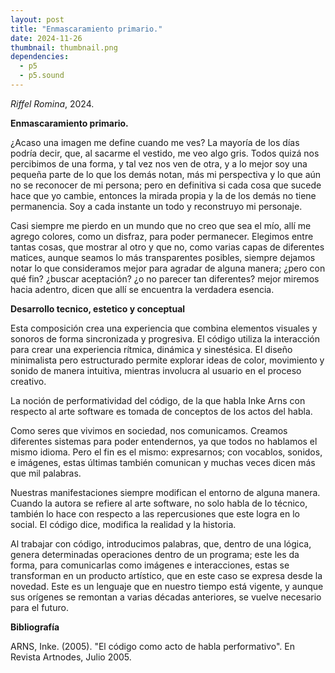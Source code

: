 ```yaml
---
layout: post
title: "Enmascaramiento primario."
date: 2024-11-26
thumbnail: thumbnail.png
dependencies:
  - p5
  - p5.sound
---
```


<div id="div-sketch">
  <script type="text/javascript" src="sketch.js"></script>
</div>

_Riffel Romina_, 2024.

**Enmascaramiento primario.**


¿Acaso una imagen me define cuando me ves? La mayoría de los días podría decir, que, al sacarme el vestido, me veo algo gris. Todos quizá nos percibimos de una forma, y tal vez nos ven de otra, y a lo mejor soy una pequeña parte de lo que los demás notan, más mi perspectiva y lo que aún no se reconocer de mi persona; pero en definitiva si cada cosa que sucede hace que yo cambie, entonces la mirada propia y la de los demás no tiene permanencia. Soy a cada instante un todo y reconstruyo mi personaje. 

Casi siempre me pierdo en un mundo que no creo que sea el mío, allí me agrego colores, como un disfraz, para poder permanecer. Elegimos entre tantas cosas, que mostrar al otro y que no, como varias capas de diferentes matices, aunque seamos lo más transparentes posibles, siempre dejamos notar lo que consideramos mejor para agradar de alguna manera; ¿pero con qué fin? ¿buscar aceptación? ¿o no parecer tan diferentes? mejor miremos hacia adentro, dicen que allí se encuentra la verdadera esencia.

**Desarrollo tecnico, estetico y conceptual**

Esta composición crea una experiencia que combina elementos visuales y sonoros de forma sincronizada y progresiva. El código utiliza la interacción para crear una experiencia rítmica, dinámica y sinestésica. El diseño minimalista pero estructurado permite explorar ideas de color, movimiento y sonido de manera intuitiva, mientras involucra al usuario en el proceso creativo.   

La noción de performatividad del código, de la que habla Inke Arns con respecto al arte software es tomada de conceptos de los actos del habla. 
 
Como seres que vivimos en sociedad, nos comunicamos. Creamos diferentes sistemas para poder entendernos, ya que todos no hablamos el mismo idioma. Pero el fin es el mismo: expresarnos; con vocablos, sonidos, e imágenes, estas últimas también comunican y muchas veces dicen más que mil palabras. 

Nuestras manifestaciones siempre modifican el entorno de alguna manera. Cuando la autora se refiere al arte software, no solo habla de lo técnico, también lo hace con respecto a las repercusiones que este logra en lo social. El código dice, modifica la realidad y la historia.  

Al trabajar con código, introducimos palabras, que, dentro de una lógica, genera determinadas operaciones dentro de un programa; este les da forma, para comunicarlas como imágenes e interacciones, estas se transforman en un producto artístico, que en este caso se expresa desde la novedad. Este es un lenguaje que en nuestro tiempo está vigente, y aunque sus orígenes se remontan a varias décadas anteriores, se vuelve necesario para el futuro. 

**Bibliografía**

ARNS, Inke. (2005). "El código como acto de habla performativo". En Revista Artnodes, Julio 2005.
